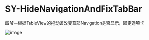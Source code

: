 # SY-HideNavigationAndFixTabBar

四爷—根据TableView的拖动该改变顶部Navigation是否显示，固定选项卡 

![image](https://github.com/sunhaichao-SY/SY-BS/blob/master/GIF/Demo.gif?raw=true )
